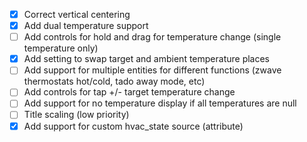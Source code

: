 - [x] Correct vertical centering
- [x] Add dual temperature support
- [ ] Add controls for hold and drag for temperature change (single temperature only)
- [x] Add setting to swap target and ambient temperature places
- [ ] Add support for multiple entities for different functions (zwave thermostats hot/cold, tado away mode, etc)
- [ ] Add controls for tap +/- target temperature change
- [ ] Add support for no temperature display if all temperatures are null
- [ ] Title scaling (low priority)
- [x] Add support for custom hvac_state source (attribute)